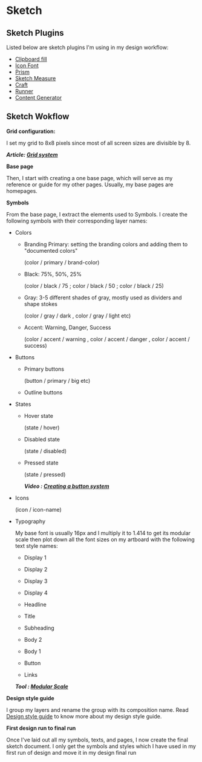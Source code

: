# Sketch 

## Sketch Plugins

Listed below are sketch plugins I'm using in my design workflow:

  - [Clipboard fill](https://github.com/ScottSavarie/Clipboard-Fill)
  - [Icon Font](https://github.com/keremciu/sketch-iconfont)
  - [Prism](https://github.com/ment-mx/Prism)
  - [Sketch Measure](http://utom.design/measure/)
  - [Craft](https://www.invisionapp.com/craft)
  - [Runner](http://sketchrunner.com/)
  - [Content Generator](https://github.com/timuric/Content-generator-sketch-plugin)
  

## Sketch Wokflow

**Grid configuration:** 

I set my grid to 8x8 pixels since most of all screen sizes are divisible by 8.

  **_Article: [Grid system](https://builttoadapt.io/intro-to-the-8-point-grid-system-d2573cde8632)_**

**Base page**

Then, I start with creating a one base page, which will serve as my reference or guide for my other pages. Usually, my base pages are homepages.

**Symbols**

From the base page, I extract the elements used to Symbols. I create the following symbols with their corresponding layer names:

  * Colors
  
    - Branding Primary: setting the branding colors and adding them to "documented colors"
    
      (color / primary / brand-color)
      
    - Black: 75%, 50%, 25% 
    
      (color / black / 75 ; color / black / 50 ; color / black / 25)
      
    - Gray: 3-5 different shades of gray, mostly used as dividers and shape stokes 
    
      (color / gray / dark , color / gray / light etc)
    
    - Accent: Warning, Danger, Success
    
      (color / accent / warning , color / accent / danger , color / accent / success)
      
      
  * Buttons
      
    - Primary buttons
    
      (button / primary / big etc)
    
    - Outline buttons
    
  * States
  
    - Hover state
    
      (state / hover)
      
    - Disabled state
    
      (state / disabled)
      
    - Pressed state
      
      (state / pressed)
      
      **_Video : [Creating a button system](https://www.youtube.com/watch?v=_bjqVF7Fvg4)_**
      
   * Icons 
   
      (icon / icon-name)
      
      
   * Typography
   
      My base font is usually 16px and I multiply it to 1.414 to get its modular scale then plot down all the font sizes on my artboard with the following text style names:
      
      - Display 1
      - Display 2
      - Display 3
      - Display 4
      - Headline
      - Title
      - Subheading
      
      - Body 2
      - Body 1
      - Button
      - Links
      
      **_Tool : [Modular Scale](www.modularscale.com)_**
      
 
**Design style guide**

I group my layers and rename the group with its composition name. Read [Design style guide](https://github.com/rielm/design-resources/blob/master/design-style-guide.md) to know more about my design style guide. 

**First design run to final run**

Once I've laid out all my symbols, texts, and pages, I now create the final sketch document. I only get the symbols and styles which I have used in my first run of design and move it in my design final run
 
 
      
      
      
  
   
      
      
  
